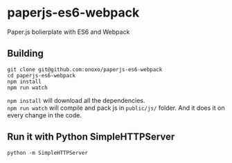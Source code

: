 # paperjs-es6-webpack
Paper.js bolierplate with ES6 and Webpack

## Building
```
git clone git@github.com:onoxo/paperjs-es6-webpack
cd paperjs-es6-webpack
npm install
npm run watch
```
`npm install` will download all the dependencies.\
`npm run watch` will compile and pack js in `public/js/` folder. And it does it on every change in the code.

## Run it with Python SimpleHTTPServer
```
python -m SimpleHTTPServer
```
